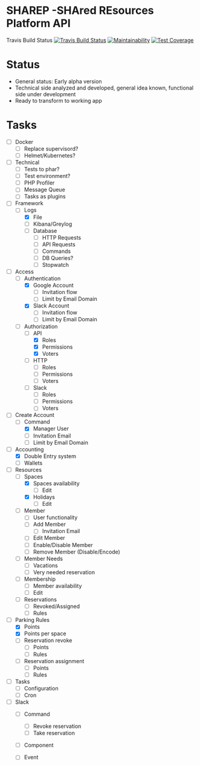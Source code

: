 # SHAREP -SHAred REsources Platform API

Travis Build Status [![Travis Build Status](https://travis-ci.org/shareps/app.svg?branch=master)](https://travis-ci.org/shareps/app)
[![Maintainability](https://api.codeclimate.com/v1/badges/43183c33cd086bdd6f6c/maintainability)](https://codeclimate.com/github/shareps/app/maintainability)
[![Test Coverage](https://api.codeclimate.com/v1/badges/43183c33cd086bdd6f6c/test_coverage)](https://codeclimate.com/github/shareps/app/test_coverage)

# Status
- General status: Early alpha version
- Technical side analyzed and developed, general idea known, functional side under development
- Ready to transform to working app

# Tasks
- [ ] Docker
    - [ ] Replace supervisord?
    - [ ] Helmet/Kubernetes?

- [ ] Technical
    - [ ] Tests to phar?
    - [ ] Test environment?
    - [ ] PHP Profiler
    - [ ] Message Queue
    - [ ] Tasks as plugins

- [ ] Framework
    - [ ] Logs
        - [x] File
        - [ ] Kibana/Greylog
        - [ ] Database 
            - [ ] HTTP Requests
            - [ ] API Requests
            - [ ] Commands
            - [ ] DB Queries?
            - [ ] Stopwatch
             
- [ ] Access
    - [ ] Authentication 
        - [x] Google Account
            - [ ] Invitation flow
            - [ ] Limit by Email Domain
        - [x] Slack Account
            - [ ] Invitation flow
            - [ ] Limit by Email Domain
    - [ ] Authorization 
        - [ ] API
            - [x] Roles
            - [x] Permissions 
            - [x] Voters 
        - [ ] HTTP
            - [ ] Roles
            - [ ] Permissions 
            - [ ] Voters 
        - [ ] Slack
            - [ ] Roles
            - [ ] Permissions 
            - [ ] Voters 

- [ ] Create Account 
    - [ ] Command
        - [x] Manager User
        - [ ] Invitation Email
        - [ ] Limit by Email Domain
        
- [ ] Accounting
    - [x] Double Entry system
    - [ ] Wallets

- [ ] Resources    
    - [ ] Spaces
        - [x] Spaces availability
            - [ ] Edit
        - [x] Holidays
            - [ ] Edit
    - [ ] Member
        - [ ] User functionality
        - [ ] Add Member
            - [ ] Invitation Email
        - [ ] Edit Member
        - [ ] Enable/Disable Member
        - [ ] Remove Member (Disable/Encode)
    - [ ] Member Needs
        - [ ] Vacations
        - [ ] Very needed reservation
    - [ ] Membership
        - [ ] Member availability
        - [ ] Edit
    - [ ] Reservations
        - [ ] Revoked/Assigned
        - [ ] Rules

- [ ] Parking Rules
    - [x] Points    
    - [x] Points per space   
    - [ ] Reservation revoke    
        - [ ] Points    
        - [ ] Rules   
    - [ ] Reservation assignment    
        - [ ] Points    
        - [ ] Rules    
        
- [ ] Tasks
    - [ ] Configuration
    - [ ] Cron 

- [ ] Slack
    - [ ] Command
        - [ ] Revoke reservation
        - [ ] Take reservation
    - [ ] Component
    - [ ] Event
        
